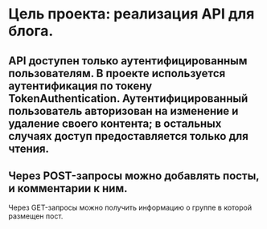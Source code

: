 # Цель проекта: реализация API для блога.
API доступен только аутентифицированным пользователям. В проекте используется аутентификация по токену TokenAuthentication.
Аутентифицированный пользователь авторизован на изменение и удаление своего контента; в остальных случаях доступ предоставляется только для чтения.
--
Через POST-запросы можно добавлять посты, и комментарии к ним.
--
Через GET-запросы можно получить информацию о группе в которой размещен пост.
